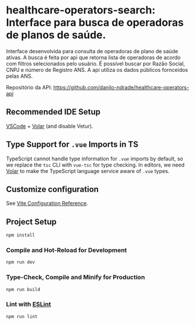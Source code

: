 # healthcare-operators-search: Interface para busca de operadoras de planos de saúde.

Interface desenvolvida para consulta de operadoras de plano de saúde ativas. A busca é feita por api que retorna lista de operadoras de acordo com filtros selecionados pelo usuário. É possível buscar por Razão Social, CNPJ e número de Registro ANS. A api utiliza os dados públicos fornceidos pelas ANS.

Repositório da API: https://github.com/danilo-ndrade/healthcare-operators-api

## Recommended IDE Setup

[VSCode](https://code.visualstudio.com/) + [Volar](https://marketplace.visualstudio.com/items?itemName=Vue.volar) (and disable Vetur).

## Type Support for `.vue` Imports in TS

TypeScript cannot handle type information for `.vue` imports by default, so we replace the `tsc` CLI with `vue-tsc` for type checking. In editors, we need [Volar](https://marketplace.visualstudio.com/items?itemName=Vue.volar) to make the TypeScript language service aware of `.vue` types.

## Customize configuration

See [Vite Configuration Reference](https://vite.dev/config/).

## Project Setup

```sh
npm install
```

### Compile and Hot-Reload for Development

```sh
npm run dev
```

### Type-Check, Compile and Minify for Production

```sh
npm run build
```

### Lint with [ESLint](https://eslint.org/)

```sh
npm run lint
```
